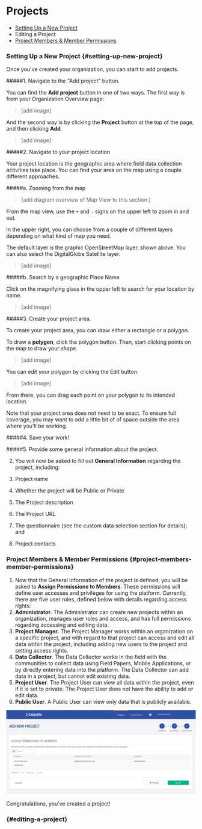 # Projects

* [Setting Up a New Project](#setting-up-new-project)
* Editing a Project
* [Project Members & Member Permissions](#project-members-member-permissions)

### Setting Up a New Project {#setting-up-new-project}

Once you've created your organization, you can start to add projects. 

#####1. Navigate to the "Add project" button. 

You can find the **Add project** button in one of two ways. The first way is from your Organization Overview page:

> [add image]

And the second way is by clicking the **Project** button at the top of the page, and then clicking **Add**. 

> [add image]

#####2. Navigate to your project location

Your project location is the geographic area where field data collection activities take place. You can find your area on the map using a couple different approaches.

#####a. Zooming from the map

> [add diagram overview of Map View to this section.]

From the map view, use the `+` and `-` signs on the upper left to zoom in and out. 

In the upper right, you can choose from a couple of different layers depending on what kind of map you need. 

The default layer is the graphic OpenStreetMap layer, shown above. You can also select the DigitalGlobe Satellite layer:

> [add image]

#####b. Search by a geographic Place Name

Click on the magnifying glass in the upper left to search for your location by name. 

> [add image]

#####3. Create your project area. 

To create your project area, you can draw either a rectangle or a polygon. 

To draw a **polygon**, click the polygon button. Then, start clicking points on the map to draw your shape. 

> [add image]

You can edit your polygon by clicking the Edit button. 

> [add image]

From there, you can drag each point on your polygon to its intended location.

Note that your project area does not need to be exact. To ensure full coverage, you may want to add a little bit of of space outside the area where you'll be working. 

#####4. Save your work!



#####5. Provide some general information about the project. 

2. You will now be asked to fill out **General Information** regarding the project, including:

  1. Project name

  2. Whether the project will be Public or Private

  3. The Project description

  4. The Project URL

  5. The questionnaire \(see the custom data selection section for details\); and

  6. Project contacts



### Project Members & Member Permissions {#project-members-member-permissions}

1. Now that the General Information of the project is defined, you will be asked to **Assign Permissions to Members**. These permissions will define user accesses and privileges for using the platform. Currently, there are five user roles, defined below with details regarding access rights:
  1. **Administrator**. The Administrator can create new projects within an organization, manages user roles and access, and has full permissions regarding accessing and editing data. 
  2. **Project Manager**. The Project Manager works within an organization on a specific project, and with regard to that project can access and edit all data within the project, including adding new users to the project and setting access rights.
  3. **Data Collector**. The Data Collector works in the field with the communities to collect data using Field Papers, Mobile Applications, or by directly entering data into the platform. The Data Collector can add data in a project, but cannot edit existing data. 
  4. **Project User**. The Project User can view all data within the project, even if it is set to private. The Project User does not have the ability to add or edit data. 
  5. **Public User**. A Public User can view only data that is publicly available.


![](/assets/assign_permissions.png)

Congratulations, you've created a project!

###  {#editing-a-project}

